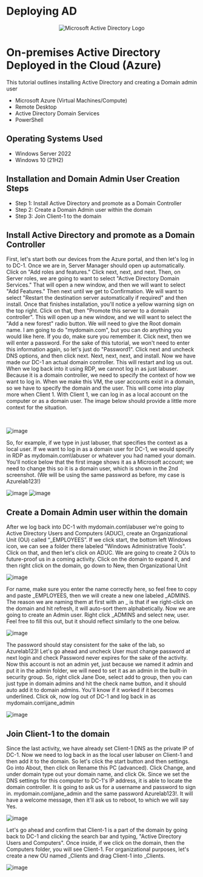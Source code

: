 # Deploying AD
<p align="center">
<img src="https://i.imgur.com/pU5A58S.png" alt="Microsoft Active Directory Logo"/>
</p>

<h1>On-premises Active Directory Deployed in the Cloud (Azure)</h1>
This tutorial outlines installing Active Directory and creating a Domain admin user  <br />


- Microsoft Azure (Virtual Machines/Compute)
- Remote Desktop
- Active Directory Domain Services
- PowerShell

<h2>Operating Systems Used </h2>

- Windows Server 2022
- Windows 10 (21H2)

<h2>Installation and Domain Admin User Creation Steps</h2>

- Step 1: Install Active Directory and promote as a Domain Controller 
- Step 2: Create a Domain Admin user within the domain
- Step 3: Join Client-1 to the domain

<h2>Install Active Directory and promote as a Domain Controller </h2>

<p>
First, let's start both our devices from the Azure portal, and then let's log in to DC-1. Once we are in, Server Manager should open up automatically. Click on "Add roles and features." Click next, next, and next. Then, on Server roles, we are going to want to select "Active Directory Domain Services." That will open a new window, and then we will want to select "Add Features." Then next until we get to Confirmation. We will want to select "Restart the destination server automatically if required" and then install. Once that finishes installation, you'll notice a yellow warning sign on the top right. Click on that, then "Promote this server to a domain controller". This will open up a new window, and we will want to select the "Add a new forest" radio button. We will need to give the Root domain name. I am going to do "mydomain.com", but you can do anything you would like here. If you do, make sure you remember it. Click next, then we will enter a password. For the sake of this tutorial, we won't need to enter this information again, so let's just do "Password1". Click next and uncheck DNS options, and then click next. Next, next, next, and install. Now we have made our DC-1 an actual domain controller. This will restart and log us out. When we log back into it using RDP, we cannot log in as just labuser. Because it is a domain controller, we need to specify the context of how we want to log in. When we make this VM, the user accounts exist in a domain, so we have to specify the domain and the user. This will come into play more when Client 1. With Client 1, we can log in as a local account on the computer or as a domain user. The image below should provide a little more context for the situation.
</p>
<br />

![image](https://github.com/user-attachments/assets/d315b4f4-27ac-4ac3-8578-d718188988cd)


<p>
So, for example, if we type in just labuser, that specifies the context as a local user. If we want to log in as a domain user for DC-1, we would specify in RDP as mydomain.com\labuser or whatever you had named your domain. You'll notice below that the first image shows it as a Microsoft account; we need to change this so it is a domain user, which is shown in the 2nd screenshot. (We will be using the same password as before, my case is Azurelab123!)
</p>

![image](https://github.com/user-attachments/assets/e770db0d-e27f-4feb-818f-768e81b97a0a)
![image](https://github.com/user-attachments/assets/e9c531bd-25a2-4d4f-8192-f7f26449c835)


<h2>Create a Domain Admin user within the domain</h2>
<p>
After we log back into DC-1 with mydomain.com\labuser we're going to Active Directory Users and Computers (ADUC), create an Organizational Unit (OU) called “_EMPLOYEES”. If we click start, the bottom left Windows icon, we can see a folder there labeled "Windows Administrative Tools". Click on that, and then let's click on ADUC. We are going to create 2 OUs to future-proof us in a coming activity. Click on the domain to expand it, and then right click on the domain, go down to New, then Organizational Unit

</p>

![image](https://github.com/user-attachments/assets/2fbda71f-4a73-417e-82da-430d4e94be09)

<p>
For name, make sure you enter the name correctly here, so feel free to copy and paste _EMPLOYEES, then we will create a new one labeled _ADMINS. The reason we are naming them at first with an _ is that if we right-click on the domain and hit refresh, it will auto-sort them alphabetically. Now we are going to create an Admin user. Right click _ADMINS and select new, user. Feel free to fill this out, but it should reflect similarly to the one below.
</p>

![image](https://github.com/user-attachments/assets/14908c1b-7071-454c-93e3-8bcc4105dfc3)

<p>
The password should stay consistent for the sake of the lab, so Azurelab123! Let's go ahead and uncheck User must change password at next login and check Password never expires for the sake of the activity. Now this account is not an admin yet, just because we named it admin and put it in the admin folder, we will need to set it as an admin in the built-in security group. So, right click Jane Doe, select add to group, then you can just type in domain admins and hit the check name button, and it should auto add it to domain admins. You'll know if it worked if it becomes underlined. Click ok, now log out of DC-1 and log back in as mydomain.com\jane_admin
</p>

![image](https://github.com/user-attachments/assets/609167a3-83ce-4c18-b29d-733dae569954)

<h2>Join Client-1 to the domain</h2>

<p>
Since the last activity, we have already set Client-1 DNS as the private IP of DC-1. Now we need to log back in as the local user labuser on Client-1 and then add it to the domain. So let's click the start button and then settings. Go into About, then click on Rename this PC (advanced). Click Change, and under domain type out your domain name, and click Ok. Since we set the DNS settings for this computer to DC-1's IP address, it is able to locate the domain controller. It is going to ask us for a username and password to sign in. mydomain.com\jane_admin and the same password Azurelab123!. It will have a welcome message, then it'll ask us to reboot, to which we will say Yes. 
</p>

![image](https://github.com/user-attachments/assets/34f5fcea-1435-49b6-b9af-9a0dd2cda356)

<p>
Let's go ahead and confirm that Client-1 is a part of the domain by going back to DC-1 and clicking the search bar and typing, "Active Directory Users and Computers". Once inside, if we click on the domain, then the Computers folder, you will see Client-1. For organizational purposes, let's create a new OU named _Clients and drag Client-1 into _Clients.
</p>

![image](https://github.com/user-attachments/assets/29d2c871-a512-4513-930b-f575902d0a28)


<br />

